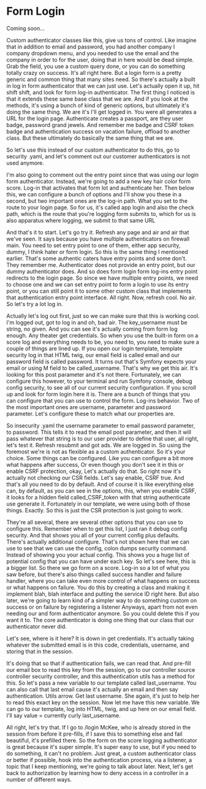 # Form Login

Coming soon...

Custom authenticator classes like this, give us tons of control. Like imagine that in
addition to email and password, you had another company I company dropdown menu, and
you needed to use the email and the company in order to for the user, doing that in
here would be dead simple. Grab the field, you use a custom query done, or you can do
something totally crazy on success. It's all right here. But a login form is a pretty
generic and common thing that many sites need. So there's actually a built in log in
form authenticator that we can just use. Let's actually open it up, hit shift shift,
and look for form log-in authenticator. The first thing I noticed is that it extends
these same base class that we are. And if you look at the methods, it's using a bunch
of kind of generic options, but ultimately it's doing the same thing. We are it's
I'll get logged in. You were all generates a URL for the login page. Authenticate
creates a passport, are they user badge, password grand jewels. And remember me badge
and CSRF token badge and authentication success on vacation failure, offload to
another class. But these ultimately do basically the same thing that we are.

So let's use this instead of our custom authenticator to do this, go to security
.yaml, and let's comment out our customer authenticators is not used anymore.

I'm also going to comment out the entry point since that was using our login form
authenticator. Instead, we're going to add a new key hair color form score. Log-in
that activates that form lot and authenticate her. Then below this, we can configure
a bunch of options and I'll show you these in a second, but two important ones are
the log-in path. What you set to the route to your login page. So for us, it's called
app login and also the check path, which is the route that you're logging form
submits to, which for us is also apparatus where logging, we submit to that same URL

And that's it to start. Let's go try it. Refresh any page and air and air that we've
seen. It says because you have multiple authenticators on firewall main. You need to
set entry point to one of them, either app security, dummy, I think hater or form
login. So this is the same thing I mentioned earlier. That's some authentic caters
have entry points and some don't. They remember me. Authenticator does not provide an
entry point, but our dummy authenticator does. And so does form login form log-ins
entry point redirects to the login page. So since we have multiple entry points, we
need to choose one and we can set entry point to form a login to use its entry point,
or you can still point it to some other custom class that implements that
authentication entry point interface. All right. Now, refresh cool. No air. So let's
try a lot log in.

Actually let's log out first, just so we can make sure that this is working cool. I'm
logged out, got to log in and oh, bad air. The key_username must be string, no given.
And you can see it's actually coming from form log enough. Any theater get
credentials. So when you use the built-in form on a score log and everything needs to
be, you need to, you need to make sure a couple of things are lined up. If you open
our login template, template security log in that HTML twig, our email field is
called email and our password field is called password. It turns out that's Symfony
expects your email or using M field to be called_username. That's why we get this
air. It's looking for this post parameter and it's not there. Fortunately, we can
configure this however, to your terminal and run Symfony console, debug config
security, to see all of our current security configuration. If you scroll up and look
for form login here it is. There are a bunch of things that you can configure that
you can use to control the form. Log-ins behavior. Two of the most important ones are
username, parameter and password parameter. Let's configure these to match what our
properties are.

So insecurity .yaml the username parameter to email password parameter, to password.
This tells it to read the email post parameter, and then it will pass whatever that
string is to our user provider to define that user, all right, let's test it. Refresh
resubmit and got ads. We are logged in. So using the foremost we're is not as
flexible as a custom authenticator. So it's your choice. Some things can be
configured. Like you can configure a bit more what happens after success, Or even
though you don't see it in this or enable CSRF protection, okay, Let's actually do
that. So right now it's actually not checking our CSR fields. Let's say enable, CSRF
true. And that's all you need to do by default. And of course it is like everything
else can, by default, as you can see in the options, this, when you enable CSRF, it
looks for a hidden field called_CSRF_token with that string authenticate use generate
it. Fortunately in our template, we were using both of those things. Exactly. So this
is just the CSR protection is just going to work.

They're all several, there are several other options that you can use to configure
this. Remember when to get this list, I just ran it debug config security. And that
shows you all of your current config plus defaults. There's actually additional
configure. That's not shown here that we can use to see that we can use the config,
colon dumps security command. Instead of showing you your actual config. This shows
you a huge list of potential config that you can have under each key. So let's see
here, this is a bigger list. So there we go form on a score. Log-in so a lot of what
you saw before, but there's also things called success handler and failure handler,
where you can take even more control of what happens on success or what happens on
failure. You do this by creating a class and making it implement blah, blah interface
and putting the service ID right here. But also later, we're going to learn kind of a
simpler way to do something custom on success or on failure by registering a listener
Anyways, apart from not even needing our and form authenticator anymore. So you could
delete this if you want it to. The core authenticator is doing one thing that our
class that our authenticator never did.

Let's see, where is it here? It is down in get credentials. It's actually taking
whatever the submitted email is in this code, credentials, username, and storing that
in the session.

It's doing that so that if authentication fails, we can read that. And pre-fill our
email box to read this key from the session, go to our controller source controller
security controller, and this authentication utils has a method for this. So let's
pass a new variable to our template called last_username. You can also call that last
email cause it's actually an email and then say authentication. Utils arrow. Get last
username. She again, it's just to help her to read this exact key on the session. Now
let me have this new variable. We can go to our template, log into HTML, twig, and up
here on our email field. I'll say value = currently curly last_username.

All right, let's try that. If I go to /login McKee, who is already stored in the
session from before it pre-fills, if I save this to something else and fail
beautiful, it's prefilled there. So the form on the score logging authenticator is
great because it's super simple. It's super easy to use, but if you need to do
something, it can't no problem. Just great, a custom authenticator class or better if
possible, hook into the authentication process, via a listener, a topic that I keep
mentioning, we're going to talk about later. Next, let's get back to authorization by
learning how to deny access in a controller in a number of different ways.

